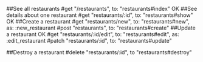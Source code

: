 ##See all restaurants
  #get "/restaurants", to: "restaurants#index" OK
##See details about one restaurant
  #get "restaurants/:id", to: "restaurants#show" OK
##Create a restaurant
  #get "restaurants/new", to: "restaurants#new", as: :new_restaurant
  #post "restaurants", to: "restaurants#create"
##Update a restaurant OK
  #get "restaurants/:id/edit", to: "restaurants#edit", as: :edit_restaurant
   #patch "restaurants/:id", to: "restaurants#update"

##Destroy a restaurant 
  #delete "restaurants/:id", to "restaurants#destroy"
